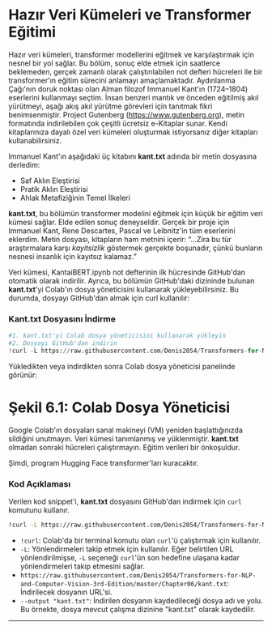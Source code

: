 # Hazır Veri Kümeleri ve Transformer Eğitimi

Hazır veri kümeleri, transformer modellerini eğitmek ve karşılaştırmak için nesnel bir yol sağlar. Bu bölüm, sonuç elde etmek için saatlerce beklemeden, gerçek zamanlı olarak çalıştırılabilen not defteri hücreleri ile bir transformer'ın eğitim sürecini anlamayı amaçlamaktadır. Aydınlanma Çağı'nın doruk noktası olan Alman filozof Immanuel Kant'ın (1724–1804) eserlerini kullanmayı seçtim. İnsan benzeri mantık ve önceden eğitilmiş akıl yürütmeyi, aşağı akış akıl yürütme görevleri için tanıtmak fikri benimsenmiştir. Project Gutenberg (https://www.gutenberg.org), metin formatında indirilebilen çok çeşitli ücretsiz e-Kitaplar sunar. Kendi kitaplarınıza dayalı özel veri kümeleri oluşturmak istiyorsanız diğer kitapları kullanabilirsiniz.

Immanuel Kant'ın aşağıdaki üç kitabını **kant.txt** adında bir metin dosyasına derledim:
- Saf Aklın Eleştirisi
- Pratik Aklın Eleştirisi
- Ahlak Metafiziğinin Temel İlkeleri

**kant.txt**, bu bölümün transformer modelini eğitmek için küçük bir eğitim veri kümesi sağlar. Elde edilen sonuç deneyseldir. Gerçek bir proje için Immanuel Kant, Rene Descartes, Pascal ve Leibnitz'in tüm eserlerini eklerdim. Metin dosyası, kitapların ham metnini içerir: 
“…Zira bu tür araştırmalara karşı _kayitsizlik_ göstermek gerçekte boşunadır, çünkü bunların nesnesi insanlık için kayıtsız kalamaz.”

Veri kümesi, KantaiBERT.ipynb not defterinin ilk hücresinde GitHub'dan otomatik olarak indirilir. Ayrıca, bu bölümün GitHub'daki dizininde bulunan **kant.txt**'yi Colab'ın dosya yöneticisini kullanarak yükleyebilirsiniz. Bu durumda, dosyayı GitHub'dan almak için curl kullanılır:

### Kant.txt Dosyasını İndirme

```python
#1. kant.txt'yi Colab dosya yöneticisini kullanarak yükleyin
#2. Dosyayı GitHub'dan indirin
!curl -L https://raw.githubusercontent.com/Denis2054/Transformers-for-NLP-and-Computer-Vision-3rd-Edition/master/Chapter06/kant.txt --output "kant.txt"
```

Yükledikten veya indirdikten sonra Colab dosya yöneticisi panelinde görünür:

# Şekil 6.1: Colab Dosya Yöneticisi

Google Colab'ın dosyaları sanal makineyi (VM) yeniden başlattığınızda sildiğini unutmayın. Veri kümesi tanımlanmış ve yüklenmiştir. **kant.txt** olmadan sonraki hücreleri çalıştırmayın. Eğitim verileri bir önkoşuldur.

Şimdi, program Hugging Face transformer'ları kuracaktır.

### Kod Açıklaması

Verilen kod snippet'i, **kant.txt** dosyasını GitHub'dan indirmek için `curl` komutunu kullanır. 
```bash
!curl -L https://raw.githubusercontent.com/Denis2054/Transformers-for-NLP-and-Computer-Vision-3rd-Edition/master/Chapter06/kant.txt --output "kant.txt"
```
- `!curl`: Colab'da bir terminal komutu olan `curl`'ü çalıştırmak için kullanılır.
- `-L`: Yönlendirmeleri takip etmek için kullanılır. Eğer belirtilen URL yönlendirilmişse, `-L` seçeneği `curl`'ün son hedefine ulaşana kadar yönlendirmeleri takip etmesini sağlar.
- `https://raw.githubusercontent.com/Denis2054/Transformers-for-NLP-and-Computer-Vision-3rd-Edition/master/Chapter06/kant.txt`: İndirilecek dosyanın URL'si.
- `--output "kant.txt"`: İndirilen dosyanın kaydedileceği dosya adı ve yolu. Bu örnekte, dosya mevcut çalışma dizinine "kant.txt" olarak kaydedilir.

---

